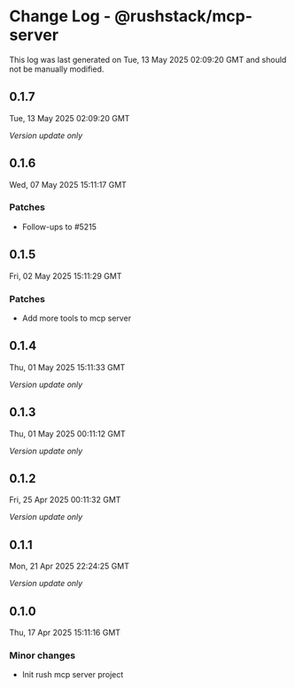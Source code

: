 # Change Log - @rushstack/mcp-server

This log was last generated on Tue, 13 May 2025 02:09:20 GMT and should not be manually modified.

## 0.1.7
Tue, 13 May 2025 02:09:20 GMT

_Version update only_

## 0.1.6
Wed, 07 May 2025 15:11:17 GMT

### Patches

- Follow-ups to #5215

## 0.1.5
Fri, 02 May 2025 15:11:29 GMT

### Patches

- Add more tools to mcp server

## 0.1.4
Thu, 01 May 2025 15:11:33 GMT

_Version update only_

## 0.1.3
Thu, 01 May 2025 00:11:12 GMT

_Version update only_

## 0.1.2
Fri, 25 Apr 2025 00:11:32 GMT

_Version update only_

## 0.1.1
Mon, 21 Apr 2025 22:24:25 GMT

_Version update only_

## 0.1.0
Thu, 17 Apr 2025 15:11:16 GMT

### Minor changes

- Init rush mcp server project

